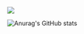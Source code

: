 <a href="https://github.com/komanduk/TIL"><img src="https://img.shields.io/badge/TIL-DD00A1?style=flat-square&logo=Trino&logoColor=white"/></a>

![Anurag's GitHub stats](https://github-readme-stats.vercel.app/api?username=komanduk&show_icons=true&theme=radical)
